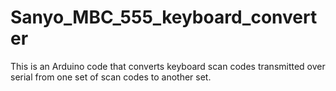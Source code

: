 # Sanyo_MBC_555_keyboard_converter
This is an Arduino code that converts keyboard scan codes transmitted over serial from one set of scan codes to another set. 
